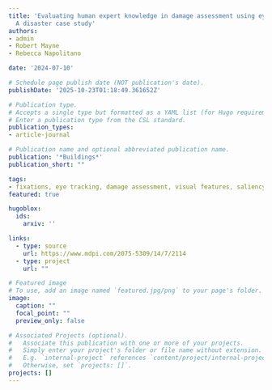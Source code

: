 ```yaml
---
title: 'Evaluating human expert knowledge in damage assessment using eye tracking:
  A disaster case study'
authors:
- admin
- Robert Mayne
- Rebecca Napolitano

date: '2024-07-10'

# Schedule page publish date (NOT publication's date).
publishDate: '2025-10-23T01:18:49.361652Z'

# Publication type.
# Accepts a single type but formatted as a YAML list (for Hugo requirements).
# Enter a publication type from the CSL standard.
publication_types:
- article-journal

# Publication name and optional abbreviated publication name.
publication: '*Buildings*'
publication_short: ""

tags:
- fixations, eye tracking, damage assessment, visual features, saliency maps
featured: true

hugoblox:
  ids:
    arxiv: ''

links:
  - type: source
    url: https://www.mdpi.com/2075-5309/14/7/2114
  - type: project
    url: ""

# Featured image
# To use, add an image named `featured.jpg/png` to your page's folder. 
image:
  caption: ""
  focal_point: ""
  preview_only: false

# Associated Projects (optional).
#   Associate this publication with one or more of your projects.
#   Simply enter your project's folder or file name without extension.
#   E.g. `internal-project` references `content/project/internal-project/index.md`.
#   Otherwise, set `projects: []`.
projects: []
---
```

